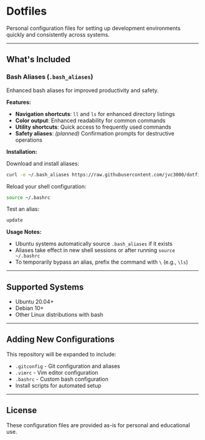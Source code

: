 # Dotfiles

Personal configuration files for setting up development environments quickly and consistently across systems.

---

## What's Included

### Bash Aliases (`.bash_aliases`)

Enhanced bash aliases for improved productivity and safety.

**Features:**
- **Navigation shortcuts**: `ll` and `ls` for enhanced directory listings
- **Color output**: Enhanced readability for common commands
- **Utility shortcuts**: Quick access to frequently used commands
- **Safety aliases**: *(planned)* Confirmation prompts for destructive operations

**Installation:**

Download and install aliases:
```bash
curl -o ~/.bash_aliases https://raw.githubusercontent.com/jvc3000/dotfiles/main/.bash_aliases
```

Reload your shell configuration:
```bash
source ~/.bashrc
```

Test an alias:
```bash
update
```

**Usage Notes:**
- Ubuntu systems automatically source `.bash_aliases` if it exists
- Aliases take effect in new shell sessions or after running `source ~/.bashrc`
- To temporarily bypass an alias, prefix the command with `\` (e.g., `\ls`)

---

## Supported Systems

- Ubuntu 20.04+
- Debian 10+
- Other Linux distributions with bash

---

## Adding New Configurations

This repository will be expanded to include:
- `.gitconfig` - Git configuration and aliases
- `.vimrc` - Vim editor configuration  
- `.bashrc` - Custom bash configuration
- Install scripts for automated setup

---

## License

These configuration files are provided as-is for personal and educational use.
